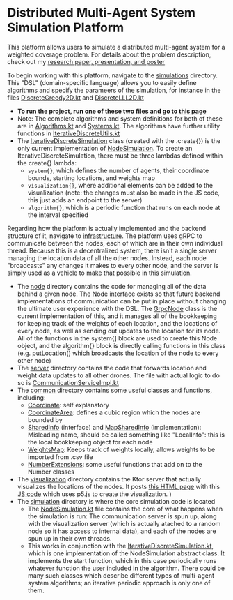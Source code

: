 # Distributed Multi-Agent System Simulation Platform

This platform allows users to simulate a distributed multi-agent system for a weighted coverage problem. For details about the problem description, check out my [research paper, presentation, and poster](https://web.ece.ucsb.edu/~blf/RMP_Adit.html)

To begin working with this platform, navigate to the 
[simulations](https://github.com/ashah03/kotlin-distributed-framework/tree/master/src/main/kotlin/com/aditshah/distributed/simulations) 
directory.  This "DSL" (domain-specific language) allows you to easily define algorithms and specify the parameers of the simulation, 
for instance in the files [DiscreteGreedy2D.kt](https://github.com/ashah03/kotlin-distributed-framework/blob/master/src/main/kotlin/com/aditshah/distributed/simulations/DiscreteGreedy2D.kt)
 and [DiscreteLLL2D.kt](https://github.com/ashah03/kotlin-distributed-framework/blob/master/src/main/kotlin/com/aditshah/distributed/simulations/DiscreteLLL2D.kt)
 - **To run the project, run one of these two files and go to [this page](http://localhost:8080/static/test.html)**
 - Note: The complete algorithms and system definitions for both of these are in [Algorithms.kt](https://github.com/ashah03/kotlin-distributed-framework/blob/master/src/main/kotlin/com/aditshah/distributed/simulations/Algorithms.kt) and [Systems.kt](https://github.com/ashah03/kotlin-distributed-framework/blob/master/src/main/kotlin/com/aditshah/distributed/simulations/Systems.kt). The algorithms have further utility functions in [IterativeDiscreteUtils.kt
](https://github.com/ashah03/kotlin-distributed-framework/blob/master/src/main/kotlin/com/aditshah/distributed/infrastructure/simulation/IterativeDiscreteUtils.kt)
- The [IterativeDiscreteSimulation](https://github.com/ashah03/kotlin-distributed-framework/blob/master/src/main/kotlin/com/aditshah/distributed/infrastructure/simulation/IterativeDiscreteSimulation.kt) class (created with the .create{}) is the only current implementation of [NodeSimulation](https://github.com/ashah03/kotlin-distributed-framework/blob/master/src/main/kotlin/com/aditshah/distributed/infrastructure/simulation/NodeSimulation.kt). To create an IterativeDiscreteSimulation, there must be three lambdas defined within the create{} lambda:
    - `system{}`, which defines the number of agents, their coordinate bounds, starting locations, and weights map
    - `visualization{}`, where additional elements can be added to the visualization (note: the changes must also be made in the JS code, this just adds an endpoint to the server)
    - `algorithm{}`, which is a periodic function that runs on each node at the interval specified
    
Regarding how the platform is actually implemented and the backend structure of it, navigate to  [infrastructure](https://github.com/ashah03/kotlin-distributed-framework/tree/master/src/main/kotlin/com/aditshah/distributed/infrastructure). The platform uses gRPC to communicate between the nodes, each of which are in their own individual thread. Because this is a decentralized system, there isn't a single server managing the location data of all the other nodes. Instead, each node "broadcasts" any changes it makes to every other node, and the server is simply used as a vehicle to make that possible in this simulation.
- The [node](https://github.com/ashah03/kotlin-distributed-framework/tree/master/src/main/kotlin/com/aditshah/distributed/infrastructure/server) directory contains the code for managing all of the data behind a given node. The [Node](https://github.com/ashah03/kotlin-distributed-framework/blob/master/src/main/kotlin/com/aditshah/distributed/infrastructure/node/Node.kt) interface exists so that future backend implementations of communication can be put in place without changing the ultimate user experience with the DSL. The [GrpcNode](https://github.com/ashah03/kotlin-distributed-framework/blob/master/src/main/kotlin/com/aditshah/distributed/infrastructure/node/GrpcNode.kt) class is the current implementation of this, and it manages all of the bookkeeping for keeping track of the weights of each location, and the locations of every node, as well as sending out updates to the location for its node. All of the functions in the system{] block are used to create this Node object, and the algorithm{} block is directly calling functions in this class (e.g. putLocation() which broadcasts the location of the node to every other node)  
- The [server](https://github.com/ashah03/kotlin-distributed-framework/tree/master/src/main/kotlin/com/aditshah/distributed/infrastructure/server) directory contains the code that forwards location and weight data updates to all other drones. The file with actual logic to do so is [CommunicationServiceImpl.kt](https://github.com/ashah03/kotlin-distributed-framework/blob/master/src/main/kotlin/com/aditshah/distributed/infrastructure/server/CommunicationServiceImpl.kt)
- The [common](https://github.com/ashah03/kotlin-distributed-framework/tree/master/src/main/kotlin/com/aditshah/distributed/infrastructure/common) directory contains some useful classes and functions, including:
    - [Coordinate](https://github.com/ashah03/kotlin-distributed-framework/blob/master/src/main/kotlin/com/aditshah/distributed/infrastructure/common/Coordinate.kt): self explanatory
    - [CoordinateArea](https://github.com/ashah03/kotlin-distributed-framework/blob/master/src/main/kotlin/com/aditshah/distributed/infrastructure/common/CoordinateArea.kt): defines a cubic region which the nodes are bounded by
    - [SharedInfo](https://github.com/ashah03/kotlin-distributed-framework/blob/master/src/main/kotlin/com/aditshah/distributed/infrastructure/common/SharedInfo.kt) (interface) and [MapSharedInfo](https://github.com/ashah03/kotlin-distributed-framework/blob/master/src/main/kotlin/com/aditshah/distributed/infrastructure/common/MapSharedInfo.kt) (implementation): Misleading name, should be called something like "LocalInfo": this is the local bookkeeping object for each node
    - [WeightsMap](https://github.com/ashah03/kotlin-distributed-framework/blob/master/src/main/kotlin/com/aditshah/distributed/infrastructure/common/WeightsMap.kt): Keeps track of weights locally, allows weights to be imported from .csv file 
    - [NumberExtensions](https://github.com/ashah03/kotlin-distributed-framework/blob/master/src/main/kotlin/com/aditshah/distributed/infrastructure/common/NumberExtensions.kt): some useful functions that add on to the Number classes
- The [visualization](https://github.com/ashah03/kotlin-distributed-framework/tree/master/src/main/kotlin/com/aditshah/distributed/infrastructure/visualization) directory contains the Ktor server that actually visualizes the locations of the nodes. It posts [this HTML page](https://github.com/ashah03/kotlin-distributed-framework/blob/master/src/main/resources/static/test.html) with this [JS code](https://github.com/ashah03/kotlin-distributed-framework/blob/master/src/main/resources/static/dronesTest.js) which uses p5.js to create the visualization. )
- The [simulation](https://github.com/ashah03/kotlin-distributed-framework/tree/master/src/main/kotlin/com/aditshah/distributed/infrastructure/simulation) directory is where the core simulation code is located
    - The [NodeSimulation.kt](https://github.com/ashah03/kotlin-distributed-framework/blob/master/src/main/kotlin/com/aditshah/distributed/infrastructure/simulation/NodeSimulation.kt) file contains the core of what happens when the simulation is run: The communication server is spun up, aiong with the visualization server (which is actually atached to a random node so it has access to internal data), and each of the nodes are spun up in their own threads.
    - This works in conjunction with the [IterativeDiscreteSimulation.kt](https://github.com/ashah03/kotlin-distributed-framework/blob/master/src/main/kotlin/com/aditshah/distributed/infrastructure/simulation/IterativeDiscreteSimulation.kt), which is one implementation of the NodeSimulation abstract class. It implements the start function, which in this case periodically runs whatever function the user included in the algorithm. There could be many such classes which describe different types of multi-agent system algorithms; an iterative periodic approach is only one of them.


 

